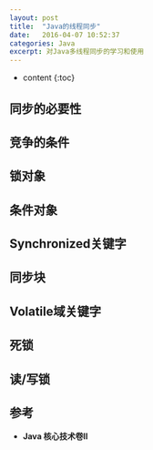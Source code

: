 ```yaml
---
layout: post
title:  "Java的线程同步"
date:   2016-04-07 10:52:37
categories: Java
excerpt: 对Java多线程同步的学习和使用
---
```


* content
{:toc}

## 同步的必要性

## 竞争的条件

## 锁对象

## 条件对象

## Synchronized关键字

## 同步块

## Volatile域关键字

## 死锁

## 读/写锁

## 参考

* **Java 核心技术卷II**
